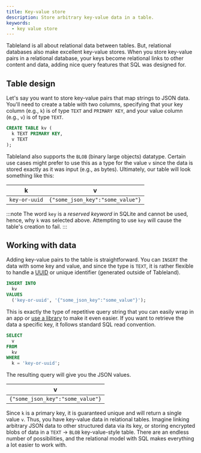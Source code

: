 ```yaml
---
title: Key-value store
description: Store arbitrary key-value data in a table.
keywords:
  - key value store
---
```


Tableland is all about relational data between tables. But, relational databases also make excellent key-value stores. When you store key-value pairs in a relational database, your keys become relational links to other content and data, adding nice query features that SQL was designed for.

## Table design

Let's say you want to store key-value pairs that map strings to JSON data. You'll need to create a table with two columns, specifying that your key column (e.g., `k`) is of type `TEXT` and `PRIMARY KEY`, and your value column (e.g., `v`) is of type `TEXT`.

```sql
CREATE TABLE kv (
  k TEXT PRIMARY KEY,
  v TEXT
);
```

Tableland also supports the `BLOB` (binary large objects) datatype. Certain use cases might prefer to use this as a type for the value `v` since the data is stored exactly as it was input (e.g., as bytes). Ultimately, our table will look something like this:

| k             | v                                |
| ------------- | -------------------------------- |
| `key-or-uuid` | `{"some_json_key":"some_value"}` |

:::note
The word `key` is a _reserved keyword_ in SQLite and cannot be used, hence, why `k` was selected above. Attempting to use `key` will cause the table's creation to fail.
:::

## Working with data

Adding key-value pairs to the table is straightforward. You can `INSERT` the data with some key and value, and since the type is `TEXT`, it is rather flexible to handle a [UUID](https://en.wikipedia.org/wiki/Universally_unique_identifier) or unique identifier (generated outside of Tableland).

```sql
INSERT INTO
  kv
VALUES
  ('key-or-uuid', '{"some_json_key":"some_value"}');
```

This is exactly the type of repetitive query string that you can easily wrap in an app or [use a library](https://www.npmjs.com/package/uuid) to make it even easier. If you want to retrieve the data a specific key, it follows standard SQL read convention.

```sql
SELECT
  v
FROM
  kv
WHERE
  k = 'key-or-uuid';
```

The resulting query will give you the JSON values.

| v                                |
| -------------------------------- |
| `{"some_json_key":"some_value"}` |

Since `k` is a primary key, it is guaranteed unique and will return a single value `v`. Thus, you have key-value data in relational tables. Imagine linking arbitrary JSON data to other structured data via its key, or storing encrypted blobs of data in a `TEXT` → `BLOB` key-value-style table. There are an endless number of possibilities, and the relational model with SQL makes everything a lot easier to work with.
